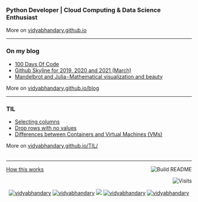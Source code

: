 ###  Python Developer | Cloud Computing & Data Science Enthusiast

More on [vidyabhandary.github.io](https://vidyabhandary.github.io)

<table><tr>

---

### On my blog
<!-- blog starts -->
* [100 Days Of Code](https://vidyabhandary.github.io/blog/2021/05/11/100DaysOfCode.html)
* [Github Skyline for 2019, 2020 and 2021 (March)](https://vidyabhandary.github.io/blog/github/2021/03/07/github-skyline.html)
* [Mandelbrot and Julia - Mathematical visualization and beauty](https://vidyabhandary.github.io/blog/mathematics/2021/01/20/Mandelbrot-Julia.html)
<!-- blog ends -->
More on [vidyabhandary.github.io/blog](https://vidyabhandary.github.io/blog/)
</tr>
<tr>

---
  
### TIL
<!-- tils starts -->

* [Selecting columns](https://github.com/vidyabhandary/til/blob/master/pandas-numpy/select_columns.md)
* [Drop rows with no values](https://github.com/vidyabhandary/til/blob/master/pandas-numpy/drop_na.md)
* [Differences between Containers and Virtual Machines (VMs)](https://github.com/vidyabhandary/til/blob/master/misc/ContainersVsVMs.md)
<!-- tils ends -->
More on [vidyabhandary.github.io/TIL/](https://vidyabhandary.github.io/TIL/)
</tr></table>

---

<a href="https://vidyabhandary.github.io/blog/github/2020/07/27/Self-updating-profile-readme.html">How this works</a>
<a href="https://github.com/vidyabhandary/vidyabhandary/actions"><img src="https://github.com/vidyabhandary/vidyabhandary/workflows/Build%20README/badge.svg" align="right" alt="Build README"></a> 

<a href="https://visitor-badge.laobi.icu/badge?page_id=vidyabhandary.visitor-badge&title=Visits"><img src="https://visitor-badge.laobi.icu/badge?page_id=vidyabhandary.visitor-badge&title=Visits" align="right" alt="Visits"></a> 

<p></br></p>
<p align="center">
  <a href="https://in.linkedin.com/in/vidyabhandary" target="blank"><img src="https://img.shields.io/badge/LinkedIn-0077B5?style=for-the-badge&logo=linkedin&logoColor=white" alt="vidyabhandary"/></a> 
  <a href="https://vidyabhandary.medium.com" target="blank"><img src="https://img.shields.io/badge/Medium-12100E?style=for-the-badge&logo=medium&logoColor=white" alt="vidyabhandary" /></a> 
  <a href="https://twitter.com/vidya_bhandary" target="blank"><img src="https://img.shields.io/badge/Twitter-1DA1F2?style=for-the-badge&logo=twitter&logoColor=white" /></a> 
    <a href="https://dev.to/vidyabhandary" target="blank"><img src="https://img.shields.io/badge/dev.to-0A0A0A?style=for-the-badge&logo=dev.to&logoColor=white" alt="vidyabhandary" /></a>
  <a href="https://kaggle.com/vidyabhandary" target="blank"><img src="https://img.shields.io/badge/KAGGLE-20BEFF?&style=for-the-badge&logo=kaggle&logoColor=white" alt="vidyabhandary"  /></a> 
</p>  

<!-- ### Hi there 👋 --->
<!--
<a href="https://in.linkedin.com/in/vidyabhandary"><img height="24" width="24" src="https://cdn.jsdelivr.net/npm/simple-icons@v3/icons/linkedin.svg" /></a>
-->
<!--
**vidyabhandary/vidyabhandary** is a ✨ _special_ ✨ repository because its `README.md` (this file) appears on your GitHub profile.
-->
<!--
Here are some ideas to get you started:

- 🔭 I’m currently working on ...
- 🌱 I’m currently learning ...
- 👯 I’m looking to collaborate on ...
- 🤔 I’m looking for help with ...
- 💬 Ask me about ...
- 📫 How to reach me: ...
- 😄 Pronouns: ...
- ⚡ Fun fact: ...
-->
